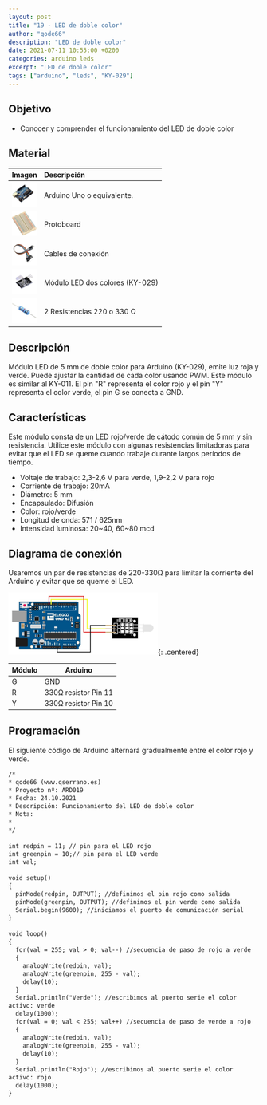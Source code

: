 ```yaml
---
layout: post
title: "19 - LED de doble color"
author: "qode66"
description: "LED de doble color"
date: 2021-07-11 10:55:00 +0200
categories: arduino leds
excerpt: "LED de doble color"
tags: ["arduino", "leds", "KY-029"]
---
```


[img1]: /assets/imatges/ard/ard_19_01.png "Montaje módulo LED doble color"

## Objetivo

- Conocer y comprender el funcionamiento del LED de doble color

## Material

|                                  Imagen                                  | Descripción                    |
| :----------------------------------------------------------------------: | :---------------------------- |
|    <img src="/assets/imatges/mat/mat_unor3.png" width="50" height="50">     | Arduino Uno o equivalente.     |
|  <img src="/assets/imatges/mat/mat_protoboard.png" width="50" height="50">  | Protoboard                    |
|    <img src="/assets/imatges/mat/mat_cables.png" width="50" height="50">    | Cables de conexión            |
|    <img src="/assets/imatges/mat/mat_KY-029.png" width="50" height="50">    | Módulo LED dos colores (KY-029) |
| <img src="/assets/imatges/mat/mat_resistencia.jpeg" width="50" height="50"> | 2 Resistencias 220 o 330 Ω    |

## Descripción

Módulo LED de 5 mm de doble color para Arduino (KY-029), emite luz roja
y verde. Puede ajustar la cantidad de cada color usando PWM. Este módulo
es similar al KY-011. El pin "R" representa el color rojo y el pin
"Y" representa el color verde, el pin G se conecta a GND.

## Características

Este módulo consta de un LED rojo/verde de cátodo común de 5 mm y sin
resistencia. Utilice este módulo con algunas resistencias limitadoras
para evitar que el LED se queme cuando trabaje durante largos períodos de
tiempo.

- Voltaje de trabajo: 2,3-2,6 V para verde, 1,9-2,2 V para rojo
- Corriente de trabajo: 20mA
- Diámetro: 5 mm
- Encapsulado: Difusión
- Color: rojo/verde
- Longitud de onda: 571 / 625nm
- Intensidad luminosa: 20~40, 60~80 mcd

## Diagrama de conexión

Usaremos un par de resistencias de 220-330Ω para limitar la corriente
del Arduino y evitar que se queme el LED.

![Montaje módulo LED doble color][img1]{: .centered}

| Módulo | Arduino              |
| ----- | -------------------- |
| G     | GND                  |
| R     | 330Ω resistor Pin 11 |
| Y     | 330Ω resistor Pin 10 |

## Programación

El siguiente código de Arduino alternará gradualmente entre el color rojo y
verde.

```Arduino
/*
* qode66 (www.qserrano.es)
* Proyecto nº: ARD019
* Fecha: 24.10.2021
* Descripción: Funcionamiento del LED de doble color
* Nota:
*
*/

int redpin = 11; // pin para el LED rojo
int greenpin = 10;// pin para el LED verde
int val;

void setup()
{
  pinMode(redpin, OUTPUT); //definimos el pin rojo como salida
  pinMode(greenpin, OUTPUT); //definimos el pin verde como salida
  Serial.begin(9600); //iniciamos el puerto de comunicación serial
}

void loop()
{
  for(val = 255; val > 0; val--) //secuencia de paso de rojo a verde
  {
    analogWrite(redpin, val);
    analogWrite(greenpin, 255 - val);
    delay(10);
  }
  Serial.println("Verde"); //escribimos al puerto serie el color activo: verde
  delay(1000);
  for(val = 0; val < 255; val++) //secuencia de paso de verde a rojo
  {
    analogWrite(redpin, val);
    analogWrite(greenpin, 255 - val);
    delay(10);
  }
  Serial.println("Rojo"); //escribimos al puerto serie el color activo: rojo
  delay(1000);
}
```
